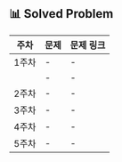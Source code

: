 ## 📊 Solved Problem

| 주차  | 문제                          | 문제 링크 |
|------|-----------------------------|-----------|
| 1주차 | -                          | - |
        | -                          | - |
| 2주차 | -                          | - |
| 3주차 | -                          | - |
| 4주차 | -                          | - |
| 5주차 | -                          | - |
